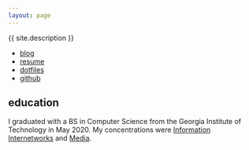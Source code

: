 ```yaml
---
layout: page
---
```


{{ site.description }}

- [blog](/blog)
- [resume](/resume.pdf)
- [dotfiles](https://github.com/skipkayhil/dotfiles)
- [github](https://github.com/skipkayhil)

## education

I graduated with a BS in Computer Science from the Georgia Institute of
Technology in May 2020. My concentrations were [Information Internetworks][info]
and [Media][].

[info]: https://www.cc.gatech.edu/content/information-internetworks
[Media]: https://www.cc.gatech.edu/content/media
